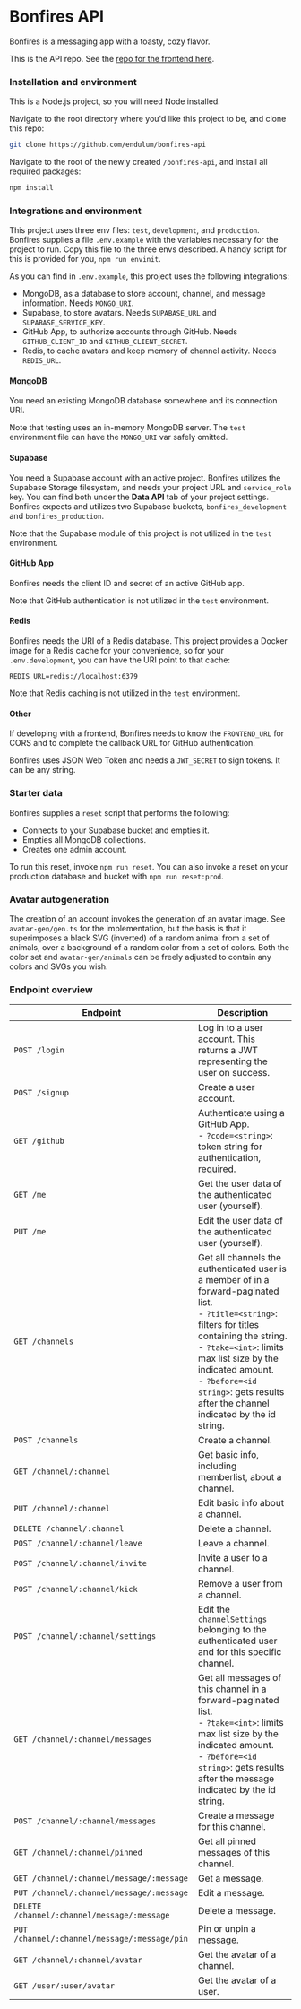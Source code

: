 # Bonfires API

Bonfires is a messaging app with a toasty, cozy flavor.

This is the API repo. See the [repo for the frontend here](https://github.com/endulum/bonfires).

### Installation and environment

This is a Node.js project, so you will need Node installed.

Navigate to the root directory where you'd like this project to be, and clone this repo:

```sh
git clone https://github.com/endulum/bonfires-api
```

Navigate to the root of the newly created `/bonfires-api`, and install all required packages:

```sh
npm install
```

### Integrations and environment

This project uses three env files: `test`, `development`, and `production`. Bonfires supplies a file `.env.example` with the variables necessary for the project to run. Copy this file to the three envs described. A handy script for this is provided for you, `npm run envinit`.

As you can find in `.env.example`, this project uses the following integrations:

- MongoDB, as a database to store account, channel, and message information. Needs `MONGO_URI`.
- Supabase, to store avatars. Needs `SUPABASE_URL` and `SUPABASE_SERVICE_KEY`.
- GitHub App, to authorize accounts through GitHub. Needs `GITHUB_CLIENT_ID` and `GITHUB_CLIENT_SECRET`.
- Redis, to cache avatars and keep memory of channel activity. Needs `REDIS_URL`.

#### MongoDB

You need an existing MongoDB database somewhere and its connection URI.

Note that testing uses an in-memory MongoDB server. The `test` environment file can have the `MONGO_URI` var safely omitted.

#### Supabase

You need a Supabase account with an active project. Bonfires utilizes the Supabase Storage filesystem, and needs your project URL and `service_role` key. You can find both under the **Data API** tab of your project settings. Bonfires expects and utilizes two Supabase buckets, `bonfires_development` and `bonfires_production`.

Note that the Supabase module of this project is not utilized in the `test` environment.

#### GitHub App

Bonfires needs the client ID and secret of an active GitHub app.

Note that GitHub authentication is not utilized in the `test` environment.

#### Redis

Bonfires needs the URI of a Redis database. This project provides a Docker image for a Redis cache for your convenience, so for your `.env.development`, you can have the URI point to that cache:

```env
REDIS_URL=redis://localhost:6379
```

Note that Redis caching is not utilized in the `test` environment.

#### Other

If developing with a frontend, Bonfires needs to know the `FRONTEND_URL` for CORS and to complete the callback URL for GitHub authentication.

Bonfires uses JSON Web Token and needs a `JWT_SECRET` to sign tokens. It can be any string.

### Starter data

Bonfires supplies a `reset` script that performs the following:

- Connects to your Supabase bucket and empties it.
- Empties all MongoDB collections.
- Creates one admin account.

To run this reset, invoke `npm run reset`. You can also invoke a reset on your production database and bucket with `npm run reset:prod`.

### Avatar autogeneration

The creation of an account invokes the generation of an avatar image. See `avatar-gen/gen.ts` for the implementation, but the basis is that it superimposes a black SVG (inverted) of a random animal from a set of animals, over a background of a random color from a set of colors. Both the color set and `avatar-gen/animals` can be freely adjusted to contain any colors and SVGs you wish.

### Endpoint overview

| Endpoint                                     | Description                                                  |
| -------------------------------------------- | ------------------------------------------------------------ |
| `POST /login`                                | Log in to a user account. This returns a JWT representing the user on success. |
| `POST /signup`                               | Create a user account.                                       |
| `GET /github`                                | Authenticate using a GitHub App.<br />- `?code=<string>`: token string for authentication, required. |
| `GET /me`                                    | Get the user data of the authenticated user (yourself).      |
| `PUT /me`                                    | Edit the user data of the authenticated user (yourself).     |
| `GET /channels`                              | Get all channels the authenticated user is a member of in a forward-paginated list.<br />- `?title=<string>`: filters for titles containing the string.<br />- `?take=<int>`: limits max list size by the indicated amount.<br />- `?before=<id string>`: gets results after the channel indicated by the id string. |
| `POST /channels`                             | Create a channel.                                            |
| `GET /channel/:channel`                      | Get basic info, including memberlist, about a channel.       |
| `PUT /channel/:channel`                      | Edit basic info about a channel.                             |
| `DELETE /channel/:channel`                   | Delete a channel.                                            |
| `POST /channel/:channel/leave`               | Leave a channel.                                             |
| `POST /channel/:channel/invite`              | Invite a user to a channel.                                  |
| `POST /channel/:channel/kick`                | Remove a user from a channel.                                |
| `POST /channel/:channel/settings`            | Edit the `channelSettings` belonging to the authenticated user and for this specific channel. |
| `GET /channel/:channel/messages`             | Get all messages of this channel in a forward-paginated list.<br />- `?take=<int>`: limits max list size by the indicated amount.<br />- `?before=<id string>`: gets results after the message indicated by the id string. |
| `POST /channel/:channel/messages`            | Create a message for this channel.                           |
| `GET /channel/:channel/pinned`               | Get all pinned messages of this channel.                     |
| `GET /channel/:channel/message/:message`     | Get a message.                                               |
| `PUT /channel/:channel/message/:message`     | Edit a message.                                              |
| `DELETE /channel/:channel/message/:message`  | Delete a message.                                            |
| `PUT /channel/:channel/message/:message/pin` | Pin or unpin a message.                                      |
| `GET /channel/:channel/avatar`               | Get the avatar of a channel.                                 |
| `GET /user/:user/avatar`                     | Get the avatar of a user.                                    |
